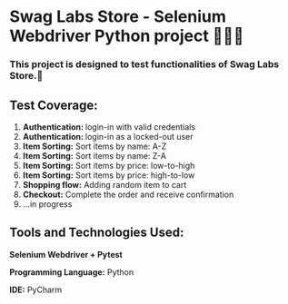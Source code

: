 # Swag Labs Store - Selenium Webdriver Python project 👩🏻‍💻

### This project is designed to test functionalities of Swag Labs Store.🛒
## Test Coverage:

1. <b> Authentication: </b> login-in with valid credentials
2. <b> Authentication: </b> login-in as a locked-out user
3. <b> Item Sorting:</b> Sort items by name: A-Z
4. <b> Item Sorting:</b> Sort items by name: Z-A
5. <b> Item Sorting:</b> Sort items by price: low-to-high
6. <b> Item Sorting:</b> Sort items by price: high-to-low
7. <b> Shopping flow:</b> Adding random item to cart
8. <b> Checkout:</b> Complete the order and receive confirmation
9. ...in progress

## Tools and Technologies Used:

<b> Selenium Webdriver + Pytest</b>

<b> Programming Language:</b> Python

<b> IDE:</b> PyCharm


